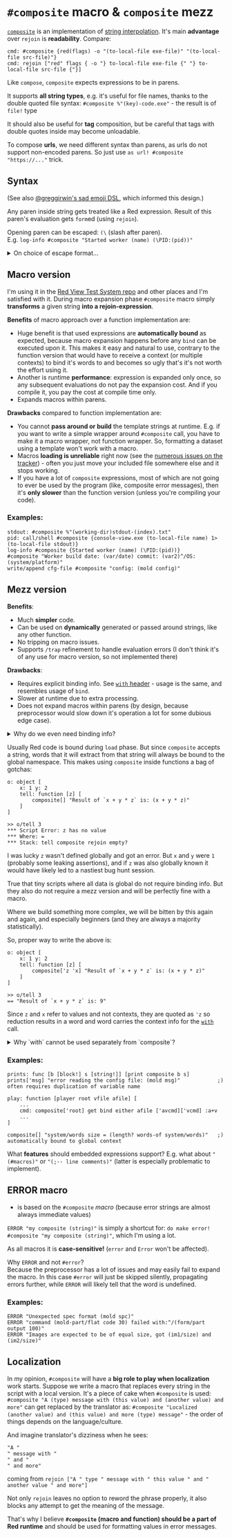 # `#composite` macro & `composite` mezz

[`composite`](composite.red) is an implementation of [string interpolation](https://en.wikipedia.org/wiki/String_interpolation). It's main **advantage** over `rejoin` is **readability**. Compare:
```
cmd: #composite {red(flags) -o "(to-local-file exe-file)" "(to-local-file src-file)"}
cmd: rejoin ["red" flags { -o "} to-local-file exe-file {" "} to-local-file src-file {"}]
```

Like `compose`, `composite` expects expressions to be in parens. 

It supports **all string types**, e.g. it's useful for file names, thanks to the double quoted file syntax:
`#composite %"(key)-code.exe"` - the result is of `file!` type

It should also be useful for **tag** composition, but be careful that tags with double quotes inside may become unloadable.

To compose **urls**, we need different syntax than parens, as urls do not support non-encoded parens. So just use `as url! #composite "https://..."` trick.

## Syntax

\(See also [@greggirwin's sad emoji DSL](https://github.com/greggirwin/red-formatting/blob/master/formatting-functions.adoc#composite), which informed this design.\)

Any paren inside string gets treated like a Red expression. Result of this paren's evaluation gets `form`ed (using `rejoin`).

Opening paren can be escaped: `(\` (slash after paren).\
E.g. `log-info #composite "Started worker (name) (\PID:(pid))"`

<details>
	<summary>On choice of escape format...</summary>

Sometimes we want literal parens. After ~2 years of using `composite` and writing hundreds of composite-expressions, I've encountered a need to:
- put some comment into the string in parens (2-3 times), which can be done as `"... ("(comment)") ..."`
- put Red expression inside literal parens (2 times), e.g. `"... ("(")PID: (pid)(")")"`

Needless to say this is unreadable, esp. the latter case that looks like 2 ugly parrots `("(")`.

Question is: should we complicate the substituted parens, like `:(expr):` in the sad emoji dialect? or should we complicate literal parens by using an escape pattern?\
My own statistics (4-5 cases of literal parens versus many hundreds of substituted expressions) tells me that latter is preferred. So the question boils down to the choice of escape sigil.

It seems that most [widely used interpolation syntaxes](https://en.wikipedia.org/wiki/String_interpolation) are: `$var`, `$(var)` and `${var}`, leaving `"(normal parens)"` as is. This goes against the above conclusion, but it's explainable: many languages do not require a `#composite` prefix before the interpolated string, they have interpolation always built in, so for those languages literal parens is a much more likely case to deal with.

With the above said, I considered the following:
- `$var text` - `$var` doesn't stand out, making it harder to visually tell apart evaluated expressions from literal text, requires escaping every `$` and possibly every `\`, and has [other problems](https://stackoverflow.com/questions/17622106/variable-interpolation-in-the-shell)
- `!(var) (text)`/`@(var) (text)`/`$(var) (text)` - [reshape](reshape.md)-like or bash-like syntax - OK, but I'd like to avoid the overhead of extra sigil prefix
- `(var) \(text)` - requires to escape every backslash, because makes it impossible to write a Red expression after the backslash (without making the backslash ugly `("\")`) - doubling is very bad
- `(var) (\text)` - although escaping is sort of backwards here, it should just work because `\` in Red is a forbidden char (reserved? what if gets used later?)
- `(var) (;text)` - future-proof, however `;...` could be a comment in a composed multiline string, and this syntax disables it (but it's easy to fix by adding a whitespace: `( ;`); biggest issue is that `(;` is not an unlikely emoji
- `(var) (\text\)` - longer, I see no point in preferring this over the `(\text)` variant
- `(var) ((text))`/`(var) ([text])`/`(var) ("text")`/`(var) (:text:)` - can hurt perfectly valid exprs like `((a + b) / (c + d))`, or `([a] op [b])`, or `("a" op "b")`, or `(:a op b:)`
- `(var) (]text[)`/`(var) (>text<)` - reads as some error
- `[var] ^(text)` - impossible: `^(XX)` is a char syntax in Red
- `{var} ^{text}` - impossible: `^` gets lost during load
- `[var] ^[text]` - should just work, since `^[` is an ESC (27) char, however I'd like to avoid using square brackets for parens are more natural way to write expressions
- `(var) (^text)` - bad: on load converts first char of text into a control char, esp. `^t` into tab; we could convert them back, but only if we expect control chars to never follow an opening paren - surely that's dangerous to assume about linefeed `^/`
- `\var\ ^\text\` - should just work, since `^\` is a char 28 (file separator)

To me `(var) (\text)` seems like the best tradeoff, followed by `[var] ^[text]` then `\var\ ^\text\` (in former 2 expressions are also easy to load, while latter requires manual parsing that will slow it down).

</details>

## Macro version

I'm using it in the [Red View Test System repo](https://gitlab.com/hiiamboris/red-view-test-system) and other places and I'm satisfied with it.
During macro expansion phase `#composite` macro simply **transforms** a given string **into a rejoin-expression**. 

**Benefits** of macro approach over a function implementation are:
- Huge benefit is that used expressions are **automatically bound** as expected, because macro expansion happens before any `bind` can be executed upon it. This makes it easy and natural to use, contrary to the function version that would have to receive a context (or multiple contexts) to bind it's words to and becomes so ugly that's it's not worth the effort using it.
- Another is runtime **performance**: expression is expanded only once, so any subsequent evaluations do not pay the expansion cost. And if you compile it, you pay the cost at compile time only.
- Expands macros within parens.

**Drawbacks** compared to function implementation are:
- You cannot **pass around or build** the template strings at runtime. E.g. if you want to write a simple wrapper around `#composite` call, you have to make it a macro wrapper, not function wrapper. So, formatting a dataset using a template won't work with a macro.
- Macros **loading is unreliable** right now \(see the [numerous issues on the tracker](https://github.com/red/red/issues?q=is%3Aissue+is%3Aopen+preprocessor)\) - often you just move your included file somewhere else and it stops working.
- If you have a lot of `composite` expressions, most of which are not going to ever be used by the program (like, composite error messages), then it's **only slower** than the function version (unless you're compiling your code).

### Examples:
```
stdout: #composite %"(working-dir)stdout-(index).txt"
pid: call/shell #composite {console-view.exe (to-local-file name) 1>(to-local-file stdout)}
log-info #composite {Started worker (name) (\PID:(pid))}
#composite "Worker build date: (var/date) commit: (var2)^/OS: (system/platform)"
write/append cfg-file #composite "config: (mold config)"
```

## Mezz version

**Benefits**:
- Much **simpler** code.
- Can be used on **dynamically** generated or passed around strings, like any other function.
- No tripping on macro issues.
- Supports `/trap` refinement to handle evaluation errors (I don't think it's of any use for macro version, so not implemented there)

**Drawbacks**:
- Requires explicit binding info. See [`with` header](https://gitlab.com/hiiamboris/red-mezz-warehouse/-/blob/master/with.red) - usage is the same, and resembles usage of `bind`.
- Slower at runtime due to extra processing.
- Does not expand macros within parens (by design, because preprocessor would slow down it's operation a lot for some dubious edge case).

<details>
	<summary>Why do we even need binding info?</details>

Usually Red code is bound during `load` phase. But since `composite` accepts a string, words that it will extract from that string will always be bound to the global namespace. This makes using `composite` inside functions a bag of gotchas:
```
o: object [
	x: 1 y: 2
	tell: function [z] [
		composite[] "Result of `x + y * z` is: (x + y * z)"
	]
]

>> o/tell 3
*** Script Error: z has no value
*** Where: =
*** Stack: tell composite rejoin empty?  
```
I was lucky `z` wasn't defined globally and got an error. But `x` and `y` were `1` (probably some leaking assertions), and if `z` was also globally known it would have likely led to a nastiest bug hunt session.

True that tiny scripts where all data is global do not require binding info. But they also do not require a mezz version and will be perfectly fine with a macro.

Where we build something more complex, we will be bitten by this again and again, and especially beginners (and they are always a majority statistically).

So, proper way to write the above is:
```
o: object [
	x: 1 y: 2
	tell: function [z] [
		composite['z 'x] "Result of `x + y * z` is: (x + y * z)"
	]
]

>> o/tell 3
== "Result of `x + y * z` is: 9"
```
Since `z` and `x` refer to values and not contexts, they are quoted as `'z` so reduction results in a word and word carries the context info for the [`with`](with.red) call.
</details>

<details>
	<summary>
Why `with` cannot be used separately from `composite`?
</summary>

Because `composite` takes and returns a string. The only thing that can be bound - a block of expressions - lives solely within `composite` and never leaves it.

</details>



### Examples:
```
prints: func [b [block!] s [string!]] [print composite b s]
prints['msg] "error reading the config file: (mold msg)"			;) often requires duplication of variable name

play: function [player root vfile afile] [
	...
	cmd: composite['root] get bind either afile ['avcmd]['vcmd] :a+v
	...
]

composite[] "system/words size = (length? words-of system/words)"	;) automatically bound to global context
```



What **features** should embedded expressions support? E.g. what about `"(#macros)"` or `"(;-- line comments)"` (latter is especially problematic to implement).

## ERROR macro

- is based on the `#composite` *macro* (because error strings are almost always immediate values)

`ERROR "my composite (string)"` is simply a shortcut for: `do make error! #composite "my composite (string)"`, which I'm using a lot.

As all macros it is **case-sensitive!** (`error` and `Error` won't be affected).

Why `ERROR` and not `#error`?\
Because the preprocessor has a lot of issues and may easily fail to expand the macro. In this case `#error` will just be skipped silently, propagating errors further, while `ERROR` will likely tell that the word is undefined.

### Examples:
```
ERROR "Unexpected spec format (mold spc)"
ERROR "command (mold-part/flat code 30) failed with:^/(form/part output 100)"
ERROR "Images are expected to be of equal size, got (im1/size) and (im2/size)"
```

## Localization

In my opinion, `#composite` will have a **big role to play when localization** work starts. Suppose we write a macro that replaces every string in the script with a local version. It's a piece of cake when `#composite` is used:
`#composite "A (type) message with (this value) and (another value) and more"` can get replaced by the translator as:
`#composite "Localized (another value) and (this value) and more (type) message"` - the order of things depends on the language/culture.

And imagine translator's dizziness when he sees:
```
"A "
" message with "
" and "
" and more"
```
coming from `rejoin ["A " type " message with " this value " and " another value " and more"]`

Not only `rejoin` leaves no option to reword the phrase properly, it also blocks any attempt to get the meaning of the message.

That's why I believe **`#composite` (macro and function) should be a part of Red runtime** and should be used for formatting values in error messages.

